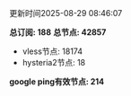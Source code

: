 更新时间2025-08-29 08:46:07

**总订阅: 188**
**总节点: 42857**
- vless节点: 18174
- hysteria2节点: 18

**google ping有效节点: 214**
